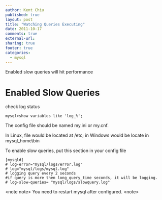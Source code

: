 ```yaml
---
author: Kent Chiu
published: true
layout: post
title: "Watching Queries Executing"
date: 2011-10-17
comments: true
external-url:
sharing: true
footer: true
categories:
  - mysql
---
```





Enabled slow queries will hit performance

Enabled Slow Queries
====================

check log status

```
mysql>show variables like 'log_%'; 
```

The config file should be named my.ini or my.cnf.

In Linux, file would be located at /etc; in Windows would be locate in
mysql\_home\\bin

To enable slow queries, put this section in your config file

```
[mysqld]
# log-error="mysql/logs/error.log"  
# log="mysql/logs/mysql.log"
# logging query every 2 seconds    
#if query is more then long_query_time seconds, it will be logging.  
# log-slow-queries= "mysql/logs/slowquery.log"  
```

\<note note\> You need to restart mysql after configured. \<note\>

